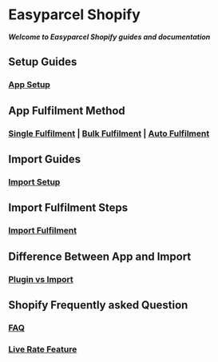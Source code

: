 # Easyparcel Shopify 

***Welcome to Easyparcel Shopify guides and documentation***

## Setup Guides

### [App Setup](./shopify_plugin_setup_guide.md)

## App Fulfilment Method
### [Single Fulfilment](./shopify_single_fulfilment.md) | [Bulk Fulfilment](./shopify_bulk_fulfilment.md) | [Auto Fulfilment](./shopify_auto_fulfilment.md)

## Import Guides
### [Import Setup](./shopify_import_integration_setup.md)

## Import Fulfilment Steps
### [Import Fulfilment](shopify_import_fulfilment.md)

## Difference Between App and Import 
### [Plugin vs Import](./app_vs_import_shopify.md)

## Shopify Frequently asked Question
### [FAQ](./WC_FAQ.md)

### [Live Rate Feature](./live_rates_setup.md)

